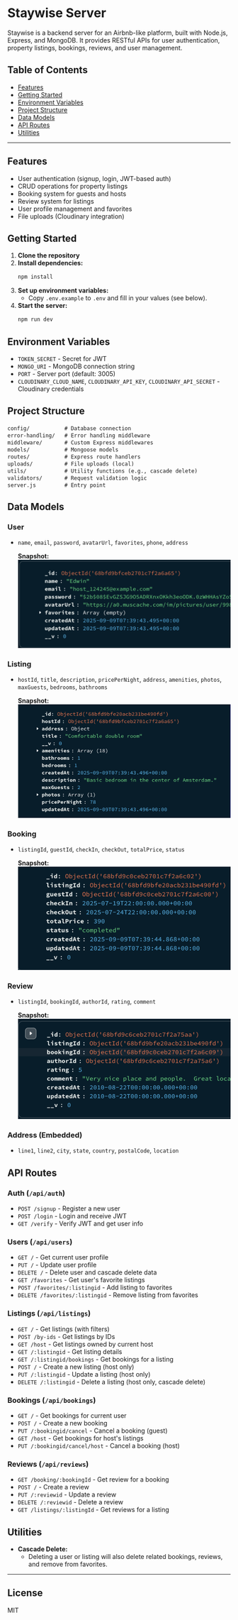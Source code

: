 # Staywise Server

Staywise is a backend server for an Airbnb-like platform, built with Node.js, Express, and MongoDB. It provides RESTful APIs for user authentication, property listings, bookings, reviews, and user management.

## Table of Contents

- [Features](#features)
- [Getting Started](#getting-started)
- [Environment Variables](#environment-variables)
- [Project Structure](#project-structure)
- [Data Models](#data-models)
- [API Routes](#api-routes)
- [Utilities](#utilities)

---

## Features

- User authentication (signup, login, JWT-based auth)
- CRUD operations for property listings
- Booking system for guests and hosts
- Review system for listings
- User profile management and favorites
- File uploads (Cloudinary integration)

## Getting Started

1. **Clone the repository**
2. **Install dependencies:**
   ```bash
   npm install
   ```
3. **Set up environment variables:**
   - Copy `.env.example` to `.env` and fill in your values (see below).
4. **Start the server:**
   ```bash
   npm run dev
   ```

## Environment Variables

- `TOKEN_SECRET` - Secret for JWT
- `MONGO_URI` - MongoDB connection string
- `PORT` - Server port (default: 3005)
- `CLOUDINARY_CLOUD_NAME`, `CLOUDINARY_API_KEY`, `CLOUDINARY_API_SECRET` - Cloudinary credentials

## Project Structure

```
config/           # Database connection
error-handling/   # Error handling middleware
middleware/       # Custom Express middlewares
models/           # Mongoose models
routes/           # Express route handlers
uploads/          # File uploads (local)
utils/            # Utility functions (e.g., cascade delete)
validators/       # Request validation logic
server.js         # Entry point
```

## Data Models

### User

- `name`, `email`, `password`, `avatarUrl`, `favorites`, `phone`, `address`

  **Snapshot:**
  ![User Model Example](./documentation/images/user-model-snapshot.png)

### Listing

- `hostId`, `title`, `description`, `pricePerNight`, `address`, `amenities`, `photos`, `maxGuests`, `bedrooms`, `bathrooms`

  **Snapshot:**
  ![Listing Model Example](./documentation/images/listing-model-snapshot.png)

### Booking

- `listingId`, `guestId`, `checkIn`, `checkOut`, `totalPrice`, `status`

  **Snapshot:**
  ![Booking Model Example](./documentation/images/booking-model-snapshot.png)

### Review

- `listingId`, `bookingId`, `authorId`, `rating`, `comment`

  **Snapshot:**
  ![Review Model Example](./documentation/images/review-model-snapshot.png)

### Address (Embedded)

- `line1`, `line2`, `city`, `state`, `country`, `postalCode`, `location`

## API Routes

### Auth (`/api/auth`)

- `POST /signup` - Register a new user
- `POST /login` - Login and receive JWT
- `GET /verify` - Verify JWT and get user info

### Users (`/api/users`)

- `GET /` - Get current user profile
- `PUT /` - Update user profile
- `DELETE /` - Delete user and cascade delete data
- `GET /favorites` - Get user's favorite listings
- `POST /favorites/:listingid` - Add listing to favorites
- `DELETE /favorites/:listingid` - Remove listing from favorites

### Listings (`/api/listings`)

- `GET /` - Get listings (with filters)
- `POST /by-ids` - Get listings by IDs
- `GET /host` - Get listings owned by current host
- `GET /:listingid` - Get listing details
- `GET /:listingid/bookings` - Get bookings for a listing
- `POST /` - Create a new listing (host only)
- `PUT /:listingid` - Update a listing (host only)
- `DELETE /:listingid` - Delete a listing (host only, cascade delete)

### Bookings (`/api/bookings`)

- `GET /` - Get bookings for current user
- `POST /` - Create a new booking
- `PUT /:bookingid/cancel` - Cancel a booking (guest)
- `GET /host` - Get bookings for host's listings
- `PUT /:bookingid/cancel/host` - Cancel a booking (host)

### Reviews (`/api/reviews`)

- `GET /booking/:bookingId` - Get review for a booking
- `POST /` - Create a review
- `PUT /:reviewid` - Update a review
- `DELETE /:reviewid` - Delete a review
- `GET /listings/:listingId` - Get reviews for a listing

## Utilities

- **Cascade Delete:**
  - Deleting a user or listing will also delete related bookings, reviews, and remove from favorites.

---

## License

MIT
